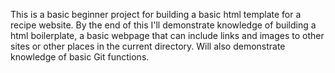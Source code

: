 This is a basic beginner project for building a basic html template for a recipe website. By the end of this I'll demonstrate knowledge of building a html boilerplate, a basic webpage that can include links and images to other sites or other places in the current directory. Will also demonstrate knowledge of basic Git functions.